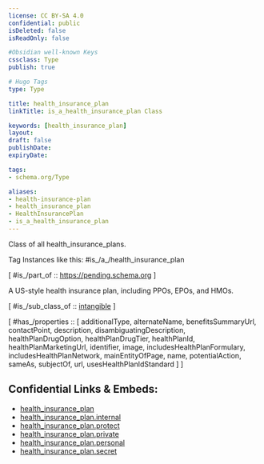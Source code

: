 ```yaml
---
license: CC BY-SA 4.0
confidential: public
isDeleted: false
isReadOnly: false

#Obsidian well-known Keys
cssclass: Type
publish: true

# Hugo Tags
type: Type

title: health_insurance_plan
linkTitle: is_a_health_insurance_plan Class

keywords: [health_insurance_plan]
layout: 
draft: false
publishDate:
expiryDate: 

tags:
- schema.org/Type

aliases:
- health-insurance-plan
- health_insurance_plan
- HealthInsurancePlan
- is_a_health_insurance_plan
---
```


Class of all health_insurance_plans.

Tag Instances like this: 
#is_/a_/health_insurance_plan

[ #is_/part_of :: https://pending.schema.org ]

A US-style health insurance plan, including PPOs, EPOs, and HMOs.

[ #is_/sub_class_of :: [intangible](schema.org/Type/is_a_/intangible.md) ]

[ #has_/properties :: [ additionalType, alternateName, benefitsSummaryUrl, contactPoint, description, disambiguatingDescription, healthPlanDrugOption, healthPlanDrugTier, healthPlanId, healthPlanMarketingUrl, identifier, image, includesHealthPlanFormulary, includesHealthPlanNetwork, mainEntityOfPage, name, potentialAction, sameAs, subjectOf, url, usesHealthPlanIdStandard ] ]



## Confidential Links & Embeds: 
- [health_insurance_plan](../../../../../_public/schema.org/Type/is_a_/intangible/health_insurance_plan.md) 
- [health_insurance_plan.internal](../../../../../_internal/schema.org/Type/is_a_/intangible/health_insurance_plan.internal.md) 
- [health_insurance_plan.protect](../../../../../_protect/schema.org/Type/is_a_/intangible/health_insurance_plan.protect.md) 
- [health_insurance_plan.private](../../../../../_private/schema.org/Type/is_a_/intangible/health_insurance_plan.private.md) 
- [health_insurance_plan.personal](../../../../../_personal/schema.org/Type/is_a_/intangible/health_insurance_plan.personal.md) 
- [health_insurance_plan.secret](../../../../../_secret/schema.org/Type/is_a_/intangible/health_insurance_plan.secret.md) 

